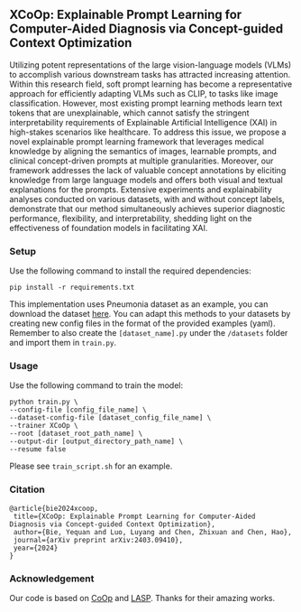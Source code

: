 ## XCoOp: Explainable Prompt Learning for Computer-Aided Diagnosis via Concept-guided Context Optimization

Utilizing potent representations of the large vision-language
models (VLMs) to accomplish various downstream tasks has attracted
increasing attention. Within this research field, soft prompt learning has become a representative approach for efficiently adapting VLMs such as CLIP, to tasks like image classification. However, most existing prompt learning methods learn text tokens that are unexplainable, which cannot satisfy the stringent interpretability requirements of Explainable Artificial Intelligence (XAI) in high-stakes scenarios like healthcare. To address this issue, we propose a novel explainable prompt learning framework that leverages medical knowledge by aligning the semantics of images, learnable prompts, and clinical concept-driven prompts at multiple granularities. Moreover, our framework addresses the lack of valuable concept annotations by eliciting knowledge from large language models and offers both visual and textual explanations for the prompts. Extensive experiments and explainability analyses conducted on various datasets, with and without concept labels, demonstrate that our method simultaneously achieves superior diagnostic performance, flexibility, and interpretability, shedding light on the effectiveness of foundation models in facilitating XAI.

### Setup
Use the following command to install the required dependencies:
```
pip install -r requirements.txt
```
This implementation uses Pneumonia dataset as an example, you can download the dataset [here](https://www.kaggle.com/datasets/paultimothymooney/chest-xray-pneumonia). You can adapt this methods to your datasets by creating new config files in the format of the provided examples (yaml). Remember to also create the `[dataset_name].py` under the `/datasets` folder and import them in `train.py`. 

### Usage
 Use the following command to train the model:
 ```
 python train.py \
 --config-file [config_file_name] \
 --dataset-config-file [dataset_config_file_name] \
 --trainer XCoOp \
 --root [dataset_root_path_name] \
 --output-dir [output_directory_path_name] \
 --resume false
 ```
 
 Please see `train_script.sh` for an example.

 ### Citation
 ```
@article{bie2024xcoop,
  title={XCoOp: Explainable Prompt Learning for Computer-Aided Diagnosis via Concept-guided Context Optimization},
  author={Bie, Yequan and Luo, Luyang and Chen, Zhixuan and Chen, Hao},
  journal={arXiv preprint arXiv:2403.09410},
  year={2024}
}
 ```

 ### Acknowledgement
 Our code is based on [CoOp](https://github.com/KaiyangZhou/CoOp) and [LASP](https://github.com/1adrianb/lasp). Thanks for their amazing works.